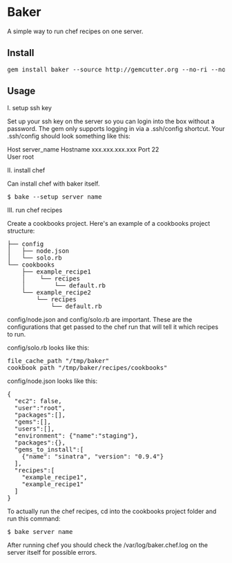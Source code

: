 Baker
=======

A simple way to run chef recipes on one server.

Install
-------

<pre>
gem install baker --source http://gemcutter.org --no-ri --no-rdoc # sudo if you need to
</pre>

Usage
-------

I. setup ssh key

Set up your ssh key on the server so you can login into the box without a password.  The gem only supports logging in via a .ssh/config shortcut.  Your .ssh/config should look something like this:

Host server_name
  Hostname     xxx.xxx.xxx.xxx
  Port         22  
  User         root

II. install chef

Can install chef with baker itself.  

<pre>
$ bake --setup server_name
</pre>

III. run chef recipes

Create a cookbooks project.  Here's an example of a cookbooks project structure:

<pre>
├── config
│   ├── node.json
│   └── solo.rb
└── cookbooks
    ├── example_recipe1
    │    └── recipes
    │        └── default.rb
    └── example_recipe2
        └── recipes
            └── default.rb
</pre>

config/node.json and config/solo.rb are important.  These are the configurations that get passed to the chef run that will tell it which recipes to run.  

config/solo.rb looks like this: 

<pre>
file_cache_path "/tmp/baker"
cookbook_path "/tmp/baker/recipes/cookbooks"
</pre>

config/node.json looks like this:

<pre>
{
  "ec2": false,
  "user":"root",
  "packages":[],
  "gems":[],
  "users":[],
  "environment": {"name":"staging"},
  "packages":{},
  "gems_to_install":[
    {"name": "sinatra", "version": "0.9.4"}
  ],
  "recipes":[
    "example_recipe1", 
    "example_recipe1"
  ]
}
</pre>

To actually run the chef recipes, cd into the cookbooks project folder and run this command:

<pre>
$ bake server_name
</pre>

After running chef you should check the /var/log/baker.chef.log on the server itself for possible errors.

